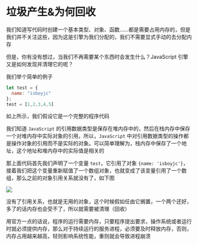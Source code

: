# 垃圾产生&为何回收

我们知道写代码时创建一个基本类型、对象、函数……都是需要占用内存的，但是我们并不关注这些，因为这是引擎为我们分配的，我们不需要显式手动的去分配内存

但是，你有没有想过，当我们不再需要某个东西时会发生什么？JavaScript 引擎又是如何发现并清理它的呢？

我们举个简单的例子

```js
let test = {
  name: "isboyjc"
};
test = [1,2,3,4,5]
```

如上所示，我们假设它是一个完整的程序代码

我们知道 `JavaScript` 的引用数据类型是保存在堆内存中的，然后在栈内存中保存一个对堆内存中实际对象的引用，所以，`JavaScript` 中对引用数据类型的操作都是操作对象的引用而不是实际的对象。可以简单理解为，栈内存中保存了一个地址，这个地址和堆内存中的实际值是相关的

那上面代码首先我们声明了一个变量 `test`，它引用了对象 `{name: 'isboyjc'}`，接着我们把这个变量重新赋值了一个数组对象，也就变成了该变量引用了一个数组，那么之前的对象引用关系就没有了，如下图

![](http://qiniuimages.isboyjc.com/PictureBed/other/image-20210601204158061.png)

没有了引用关系，也就是无用的对象，这个时候假如任由它搁置，一个两个还好，多了的话内存也会受不了，所以就需要被清理（回收）

用官方一点的话说，程序的运行需要内存，只要程序提出要求，操作系统或者运行时就必须提供内存，那么对于持续运行的服务进程，必须要及时释放内存，否则，内存占用越来越高，轻则影响系统性能，重则就会导致进程崩溃